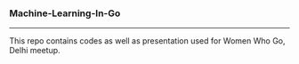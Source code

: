 ### Machine-Learning-In-Go
-----------------------------------------------------------
This repo contains codes as well as presentation used for Women Who Go, Delhi meetup.
